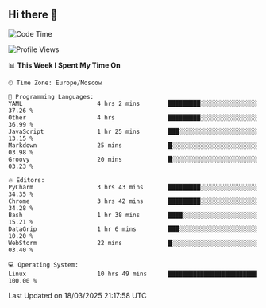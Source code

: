 ## Hi there 👋
<!--START_SECTION:waka-->
![Code Time](http://img.shields.io/badge/Code%20Time-4%2C790%20hrs%2054%20mins-blue)

![Profile Views](http://img.shields.io/badge/Profile%20Views-2-blue)

📊 **This Week I Spent My Time On** 

```text
🕑︎ Time Zone: Europe/Moscow

💬 Programming Languages: 
YAML                     4 hrs 2 mins        █████████░░░░░░░░░░░░░░░░   37.26 % 
Other                    4 hrs               █████████░░░░░░░░░░░░░░░░   36.99 % 
JavaScript               1 hr 25 mins        ███░░░░░░░░░░░░░░░░░░░░░░   13.15 % 
Markdown                 25 mins             █░░░░░░░░░░░░░░░░░░░░░░░░   03.98 % 
Groovy                   20 mins             █░░░░░░░░░░░░░░░░░░░░░░░░   03.23 % 

🔥 Editors: 
PyCharm                  3 hrs 43 mins       █████████░░░░░░░░░░░░░░░░   34.35 % 
Chrome                   3 hrs 42 mins       █████████░░░░░░░░░░░░░░░░   34.28 % 
Bash                     1 hr 38 mins        ████░░░░░░░░░░░░░░░░░░░░░   15.21 % 
DataGrip                 1 hr 6 mins         ███░░░░░░░░░░░░░░░░░░░░░░   10.20 % 
WebStorm                 22 mins             █░░░░░░░░░░░░░░░░░░░░░░░░   03.40 % 

💻 Operating System: 
Linux                    10 hrs 49 mins      █████████████████████████   100.00 % 
```


 Last Updated on 18/03/2025 21:17:58 UTC
<!--END_SECTION:waka-->
<!--
**w3ll1ngt/w3ll1ngt** is a ✨ _special_ ✨ repository because its `README.md` (this file) appears on your GitHub profile.

Here are some ideas to get you started:

- 🔭 I’m currently working on ...
- 🌱 I’m currently learning ...
- 👯 I’m looking to collaborate on ...
- 🤔 I’m looking for help with ...
- 💬 Ask me about ...
- 📫 How to reach me: ...
- 😄 Pronouns: ...
- ⚡ Fun fact: ...
-->
